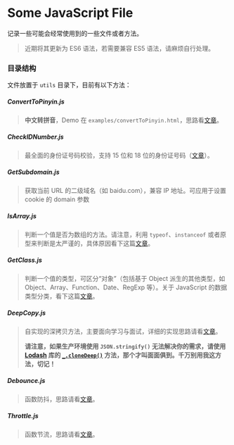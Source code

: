 # Some JavaScript File

记录一些可能会经常使用到的一些文件或者方法。

> 近期将其更新为 ES6 语法，若需要兼容 ES5 语法，请麻烦自行处理。

### 目录结构

文件放置于 `utils` 目录下，目前有以下方法：

##### ConvertToPinyin.js

> **中文转拼音**，Demo 在 `examples/convertToPinyin.html`，思路看[文章](https://www.jianshu.com/p/eb96eac8a091)。

##### CheckIDNumber.js

> 最全面的身份证号码校验，支持 15 位和 18 位的身份证号码（[文章](https://www.jianshu.com/p/c13713caac8d)）。

##### GetSubdomain.js

> 获取当前 URL 的二级域名（如 baidu.com），兼容 IP 地址。可应用于设置 cookie 的 domain 参数

##### IsArray.js

> 判断一个值是否为数组的方法。请注意，利用 `typeof`、`instanceof` 或者原型来判断是太严谨的，具体原因看下这篇[文章](https://www.jianshu.com/p/1dc2af3b56c3)。

##### GetClass.js

> 判断一个值的类型，可区分“对象”（包括基于 Object 派生的其他类型，如 Object、Array、Function、Date、RegExp 等）。关于 JavaScript 的数据类型分类，看下这篇[文章](https://www.jianshu.com/p/ddc45fab9e55)。

##### DeepCopy.js

> 自实现的深拷贝方法，主要面向学习与面试，详细的实现思路请看[文章](https://www.jianshu.com/p/b8518f40564a)。
>
> **请注意，如果生产环境使用 `JSON.stringify()` 无法解决你的需求，请使用 [Lodash](https://www.lodashjs.com/) 库的 [`_.cloneDeep()`](https://www.lodashjs.com/docs/lodash.cloneDeep) 方法，那个才叫面面俱到。千万别用我这方法，切记！**

##### Debounce.js

> 函数防抖，思路请看[文章](https://www.jianshu.com/p/b8c42b098ee2)。

##### Throttle.js

> 函数节流，思路请看[文章](https://www.jianshu.com/p/b8c42b098ee2)。
